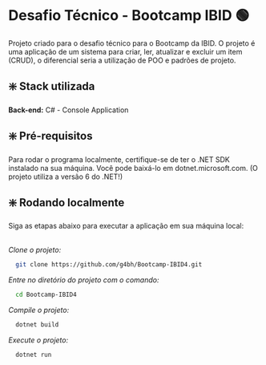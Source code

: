 
# Desafio Técnico - Bootcamp IBID 🟢

Projeto criado para o desafio técnico para o Bootcamp da IBID. O projeto é uma aplicação de um sistema para criar, ler, atualizar e excluir um item (CRUD), o diferencial seria a utilização de POO e padrões de projeto.


## ❇️ Stack utilizada

**Back-end:** C# - Console Application 


## ❇️ Pré-requisitos

Para rodar o programa localmente, certifique-se de ter o .NET SDK instalado na sua máquina. Você pode baixá-lo em dotnet.microsoft.com. (O projeto utiliza a versão 6 do .NET!)


## ❇️ Rodando localmente

Siga as etapas abaixo para executar a aplicação em sua máquina local:

\
*Clone o projeto:*

```bash
  git clone https://github.com/g4bh/Bootcamp-IBID4.git
```

*Entre no diretório do projeto com o comando:*

```bash
  cd Bootcamp-IBID4
```

*Compile o projeto:*

```bash
  dotnet build
```

*Execute o  projeto:*

```bash
  dotnet run
```

